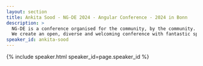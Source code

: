 ```yaml
---
layout: section
title: Ankita Sood - NG-DE 2024 - Angular Conference - 2024 in Bonn
description: >
  NG-DE is a conference organised for the community, by the community.
  We create an open, diverse and welcoming conference with fantastic speakers and a warm and friendly environment. 
speaker_id: ankita-sood
---
```


{% include speaker.html speaker_id=page.speaker_id %}
